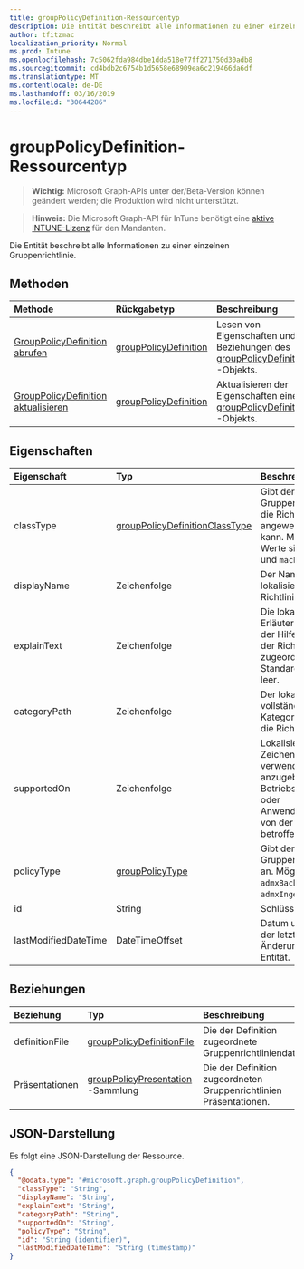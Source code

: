 ```yaml
---
title: groupPolicyDefinition-Ressourcentyp
description: Die Entität beschreibt alle Informationen zu einer einzelnen Gruppenrichtlinie.
author: tfitzmac
localization_priority: Normal
ms.prod: Intune
ms.openlocfilehash: 7c5062fda984dbe1dda518e77ff271750d30adb8
ms.sourcegitcommit: cd4bdb2c6754b1d5658e68909ea6c219466da6df
ms.translationtype: MT
ms.contentlocale: de-DE
ms.lasthandoff: 03/16/2019
ms.locfileid: "30644286"
---
```

# <a name="grouppolicydefinition-resource-type"></a>groupPolicyDefinition-Ressourcentyp

> **Wichtig:** Microsoft Graph-APIs unter der/Beta-Version können geändert werden; die Produktion wird nicht unterstützt.

> **Hinweis:** Die Microsoft Graph-API für InTune benötigt eine [aktive INTUNE-Lizenz](https://go.microsoft.com/fwlink/?linkid=839381) für den Mandanten.

Die Entität beschreibt alle Informationen zu einer einzelnen Gruppenrichtlinie.

## <a name="methods"></a>Methoden
|Methode|Rückgabetyp|Beschreibung|
|:---|:---|:---|
|[GroupPolicyDefinition abrufen](../api/intune-grouppolicy-grouppolicydefinition-get.md)|[groupPolicyDefinition](../resources/intune-grouppolicy-grouppolicydefinition.md)|Lesen von Eigenschaften und Beziehungen des [groupPolicyDefinition](../resources/intune-grouppolicy-grouppolicydefinition.md) -Objekts.|
|[GroupPolicyDefinition aktualisieren](../api/intune-grouppolicy-grouppolicydefinition-update.md)|[groupPolicyDefinition](../resources/intune-grouppolicy-grouppolicydefinition.md)|Aktualisieren der Eigenschaften eines [groupPolicyDefinition](../resources/intune-grouppolicy-grouppolicydefinition.md) -Objekts.|

## <a name="properties"></a>Eigenschaften
|Eigenschaft|Typ|Beschreibung|
|:---|:---|:---|
|classType|[groupPolicyDefinitionClassType](../resources/intune-grouppolicy-grouppolicydefinitionclasstype.md)|Gibt den Typ der Gruppen an, auf die die Richtlinie angewendet werden kann. Mögliche Werte sind: `user` und `machine`.|
|displayName|Zeichenfolge|Der Name der lokalisierten Richtlinie.|
|explainText|Zeichenfolge|Die lokalisierte Erläuterung oder der Hilfe Text, der der Richtlinie zugeordnet ist. Der Standardwert ist leer.|
|categoryPath|Zeichenfolge|Der lokalisierte vollständige Kategorie-Pfad für die Richtlinie.|
|supportedOn|Zeichenfolge|Lokalisierte Zeichenfolge, die verwendet wird, um anzugeben, welche Betriebssystem-oder Anwendungsversion von der Richtlinie betroffen ist.|
|policyType|[groupPolicyType](../resources/intune-grouppolicy-grouppolicytype.md)|Gibt den Typ der Gruppenrichtlinie an. Mögliche Werte: `admxBacked`, `admxIngested`.|
|id|String|Schlüssel der Entität|
|lastModifiedDateTime|DateTimeOffset|Datum und Uhrzeit der letzten Änderung der Entität.|

## <a name="relationships"></a>Beziehungen
|Beziehung|Typ|Beschreibung|
|:---|:---|:---|
|definitionFile|[groupPolicyDefinitionFile](../resources/intune-grouppolicy-grouppolicydefinitionfile.md)|Die der Definition zugeordnete Gruppenrichtliniendatei.|
|Präsentationen|[groupPolicyPresentation](../resources/intune-grouppolicy-grouppolicypresentation.md) -Sammlung|Die der Definition zugeordneten Gruppenrichtlinien Präsentationen.|

## <a name="json-representation"></a>JSON-Darstellung
Es folgt eine JSON-Darstellung der Ressource.
<!-- {
  "blockType": "resource",
  "keyProperty": "id",
  "@odata.type": "microsoft.graph.groupPolicyDefinition"
}
-->
``` json
{
  "@odata.type": "#microsoft.graph.groupPolicyDefinition",
  "classType": "String",
  "displayName": "String",
  "explainText": "String",
  "categoryPath": "String",
  "supportedOn": "String",
  "policyType": "String",
  "id": "String (identifier)",
  "lastModifiedDateTime": "String (timestamp)"
}
```




